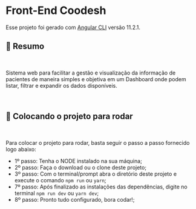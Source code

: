 # Front-End Coodesh

Esse projeto foi gerado com [Angular CLI](https://github.com/Mikaelabrito/coodesh-estudo.git) versão 11.2.1.

## :bookmark: Resumo
<br />

Sistema web para facilitar a gestão e visualização da informação de pacientes de maneira simples e objetiva em um Dashboard onde podem listar, filtrar e expandir os dados disponíveis.

<br />

## :wrench: Colocando o projeto para rodar
<br />

Para colocar o projeto para rodar, basta seguir o passo a passo fornecido logo abaixo:

- 1º passo: Tenha o NODE instalado na sua máquina;
- 2º passo: Faça o download ou o clone deste projeto;
- 3º passo: Com o terminal/prompt abra o diretório deste projeto e execute o comando `npm run` ou `yarn`;
- 7º passo: Após finalizado as instalações das dependências, digite no terminal `npm run dev` ou `yarn dev`;
- 8º passo: Pronto tudo configurado, bora codar!;

<br />
